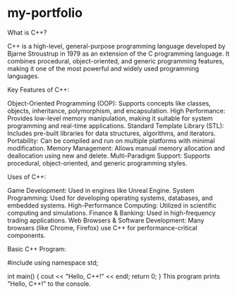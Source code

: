 # my-portfolio

What is C++?

C++ is a high-level, general-purpose programming language developed by Bjarne Stroustrup in 1979 as an extension of the C programming language. It combines procedural, object-oriented, and generic programming features, making it one of the most powerful and widely used programming languages.

Key Features of C++:

Object-Oriented Programming (OOP): Supports concepts like classes, objects, inheritance, polymorphism, and encapsulation.
High Performance: Provides low-level memory manipulation, making it suitable for system programming and real-time applications.
Standard Template Library (STL): Includes pre-built libraries for data structures, algorithms, and iterators.
Portability: Can be compiled and run on multiple platforms with minimal modification.
Memory Management: Allows manual memory allocation and deallocation using new and delete.
Multi-Paradigm Support: Supports procedural, object-oriented, and generic programming styles.

Uses of C++:

Game Development: Used in engines like Unreal Engine.
System Programming: Used for developing operating systems, databases, and embedded systems.
High-Performance Computing: Utilized in scientific computing and simulations.
Finance & Banking: Used in high-frequency trading applications.
Web Browsers & Software Development: Many browsers (like Chrome, Firefox) use C++ for performance-critical components.

Basic C++ Program:

#include <iostream>
using namespace std;

int main() {
    cout << "Hello, C++!" << endl;
    return 0;
}
This program prints "Hello, C++!" to the console.
